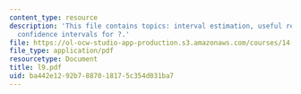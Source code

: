 ```yaml
---
content_type: resource
description: 'This file contains topics: interval estimation, useful results and constructing
  confidence intervals for ?.'
file: https://ol-ocw-studio-app-production.s3.amazonaws.com/courses/14-30-introduction-to-statistical-method-in-economics-spring-2006/ba442e1292b7887018175c354d031ba7_l9.pdf
file_type: application/pdf
resourcetype: Document
title: l9.pdf
uid: ba442e12-92b7-8870-1817-5c354d031ba7
---
```

